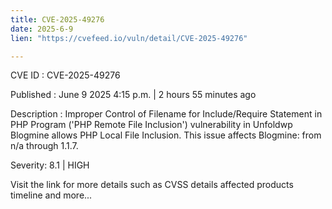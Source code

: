 ```yaml
---
title: CVE-2025-49276
date: 2025-6-9
lien: "https://cvefeed.io/vuln/detail/CVE-2025-49276"

---
```


CVE ID : CVE-2025-49276

Published :  June 9
2025
4:15 p.m. | 2 hours
55 minutes ago

Description : Improper Control of Filename for Include/Require Statement in PHP Program ('PHP Remote File Inclusion') vulnerability in Unfoldwp Blogmine allows PHP Local File Inclusion. This issue affects Blogmine: from n/a through 1.1.7.

Severity: 8.1 | HIGH

Visit the link for more details
such as CVSS details
affected products
timeline
and more...
